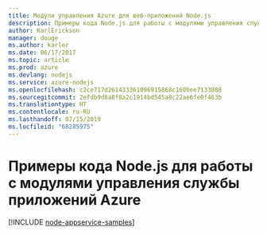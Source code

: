 ```yaml
---
title: Модули управления Azure для веб-приложений Node.js
description: Примеры кода Node.js для работы с модулями управления службы приложений Azure
author: KarlErickson
manager: douge
ms.author: karler
ms.date: 06/17/2017
ms.topic: article
ms.prod: azure
ms.devlang: nodejs
ms.service: azure-nodejs
ms.openlocfilehash: c2ce717d261433361096915868c160bee7133808
ms.sourcegitcommit: 2efdb9d8a8f8a2c1914bd545a8c22ae6fe0f463b
ms.translationtype: HT
ms.contentlocale: ru-RU
ms.lasthandoff: 07/15/2019
ms.locfileid: "68285975"
---
```

# <a name="nodejs-code-samples-for-azure-app-service-management-modules"></a>Примеры кода Node.js для работы с модулями управления службы приложений Azure

[!INCLUDE [node-appservice-samples](includes/appservice-samples.md)]